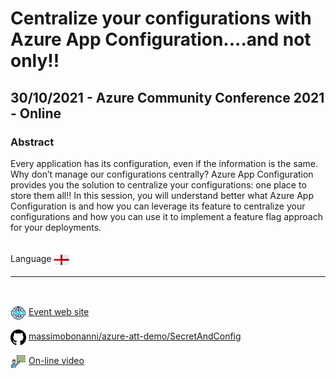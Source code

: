 # Centralize your configurations with Azure App Configuration....and not only!!
## 30/10/2021 - Azure Community Conference 2021 - Online
### Abstract
Every application has its configuration, even if the information is the same. Why don’t manage our configurations centrally? Azure App Configuration provides you the solution to centralize your configurations: one place to store them all!! In this session, you will understand better what Azure App Configuration is and how you can leverage its feature to centralize your configurations and how you can use it to implement a feature flag approach for your deployments.

<br/>
Language <img width="25" src="https://raw.githubusercontent.com/massimobonanni/massimobonanni/master/images/flagengland.svg" style="vertical-align:middle">

<br/>

---

<br/>
<p>
<img width="25" src="https://raw.githubusercontent.com/massimobonanni/massimobonanni/master/images/eventwebsite.svg" style="vertical-align:middle"> 
<a href="https://www.azconf.dev/">Event web site</a>
</p>

<p>
<img width="25" src="https://raw.githubusercontent.com/massimobonanni/massimobonanni/master/images/github.svg" style="vertical-align:middle"> 
<a href="https://github.com/massimobonanni/azure-att-demo" target="_blank">massimobonanni/azure-att-demo/SecretAndConfig</a>
</p>

<p>
<img width="25" src="https://raw.githubusercontent.com/massimobonanni/massimobonanni/master/images/video.svg" style="vertical-align:middle"> 
<a href="https://youtu.be/jHGFHaX_Q1o?t=13949" target="_blank">On-line video</a>
</p> 
